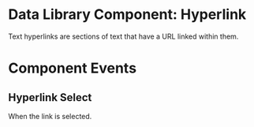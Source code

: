 # Data Library Component: Hyperlink

Text hyperlinks are sections of text that have a URL linked within them.

# Component Events
## Hyperlink Select
When the link is selected.